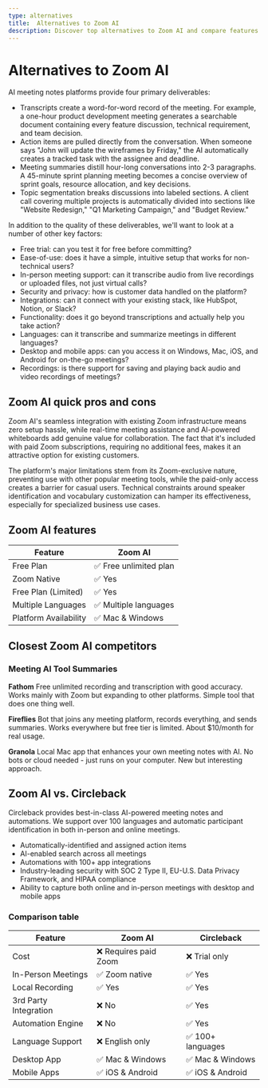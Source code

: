```yaml
---
type: alternatives
title:  Alternatives to Zoom AI  
description: Discover top alternatives to Zoom AI and compare features with Circleback. Find the best video conferencing AI solution for your needs.
---
```


# Alternatives to Zoom AI    
AI meeting notes platforms provide four primary deliverables:  
  
* Transcripts create a word-for-word record of the meeting. For example, a one-hour product development meeting generates a searchable document containing every feature discussion, technical requirement, and team decision.  
* Action items are pulled directly from the conversation. When someone says "John will update the wireframes by Friday," the AI automatically creates a tracked task with the assignee and deadline.  
* Meeting summaries distill hour-long conversations into 2-3 paragraphs. A 45-minute sprint planning meeting becomes a concise overview of sprint goals, resource allocation, and key decisions.  
* Topic segmentation breaks discussions into labeled sections. A client call covering multiple projects is automatically divided into sections like "Website Redesign," "Q1 Marketing Campaign," and "Budget Review."  
  
In addition to the quality of these deliverables, we'll want to look at a number of other key factors:  
  
* Free trial: can you test it for free before committing?  
* Ease-of-use: does it have a simple, intuitive setup that works for non-technical users?  
* In-person meeting support: can it transcribe audio from live recordings or uploaded files, not just virtual calls?  
* Security and privacy: how is customer data handled on the platform?  
* Integrations: can it connect with your existing stack, like HubSpot, Notion, or Slack?  
* Functionality: does it go beyond transcriptions and actually help you take action?  
* Languages: can it transcribe and summarize meetings in different languages?  
* Desktop and mobile apps: can you access it on Windows, Mac, iOS, and Android for on-the-go meetings?  
* Recordings: is there support for saving and playing back audio and video recordings of meetings?    
## Zoom AI quick pros and cons    
Zoom AI's seamless integration with existing Zoom infrastructure means zero setup hassle, while real-time meeting assistance and AI-powered whiteboards add genuine value for collaboration. The fact that it's included with paid Zoom subscriptions, requiring no additional fees, makes it an attractive option for existing customers.

The platform's major limitations stem from its Zoom-exclusive nature, preventing use with other popular meeting tools, while the paid-only access creates a barrier for casual users. Technical constraints around speaker identification and vocabulary customization can hamper its effectiveness, especially for specialized business use cases.  
## Zoom AI features    
| Feature                | Zoom AI               |
|------------------------|-----------------------|
| Free Plan              | ✅ Free unlimited plan |
| Zoom Native            | ✅ Yes                |
| Free Plan (Limited)    | ✅ Yes                |
| Multiple Languages     | ✅ Multiple languages |
| Platform Availability  | ✅ Mac & Windows      |  
## Closest Zoom AI competitors    
### Meeting AI Tool Summaries

**Fathom**
Free unlimited recording and transcription with good accuracy. Works mainly with Zoom but expanding to other platforms. Simple tool that does one thing well.

**Fireflies**
Bot that joins any meeting platform, records everything, and sends summaries. Works everywhere but free tier is limited. About $10/month for real usage.

**Granola**
Local Mac app that enhances your own meeting notes with AI. No bots or cloud needed - just runs on your computer. New but interesting approach.  
## Zoom AI vs. Circleback  
Circleback provides best-in-class AI-powered meeting notes and automations. We support over 100 languages and automatic participant identification in both in-person and online meetings.  
  
* Automatically-identified and assigned action items  
* AI-enabled search across all meetings  
* Automations with 100+ app integrations  
* Industry-leading security with SOC 2 Type II, EU-U.S. Data Privacy Framework, and HIPAA compliance  
* Ability to capture both online and in-person meetings with desktop and mobile apps    
### Comparison table  
| Feature | Zoom AI | Circleback |
|---------|---------|------------|
| Cost | ❌ Requires paid Zoom | ❌ Trial only |
| In-Person Meetings | ✅ Zoom native | ✅ Yes |
| Local Recording | ✅ Yes | ✅ Yes |
| 3rd Party Integration | ❌ No | ✅ Yes |
| Automation Engine | ❌ No | ✅ Yes |
| Language Support | ❌ English only | ✅ 100+ languages |
| Desktop App | ✅ Mac & Windows | ✅ Mac & Windows |
| Mobile Apps | ✅ iOS & Android | ✅ iOS & Android |